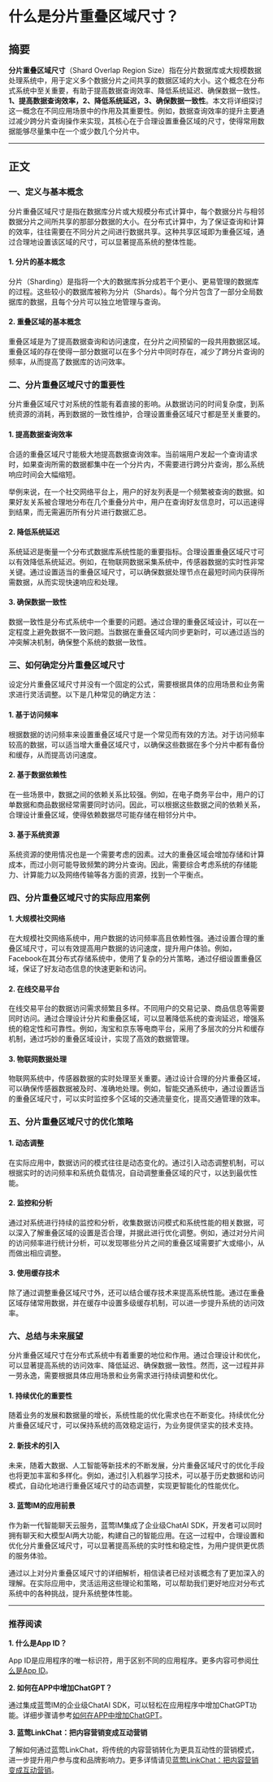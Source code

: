 # 什么是分片重叠区域尺寸？


## 摘要

**分片重叠区域尺寸**（Shard Overlap Region Size）指在分片数据库或大规模数据处理系统中，用于定义多个数据分片之间共享的数据区域的大小。这个概念在分布式系统中至关重要，有助于提高数据查询效率、降低系统延迟、确保数据一致性。**1、提高数据查询效率，2、降低系统延迟，3、确保数据一致性**。本文将详细探讨这一概念在不同应用场景中的作用及其重要性。例如，数据查询效率的提升主要通过减少跨分片查询操作来实现，其核心在于合理设置重叠区域的尺寸，使得常用数据能够尽量集中在一个或少数几个分片中。

---

## 正文

### 一、定义与基本概念

分片重叠区域尺寸是指在数据库分片或大规模分布式计算中，每个数据分片与相邻数据分片之间所共享的那部分数据的大小。在分布式计算中，为了保证查询和计算的效率，往往需要在不同分片之间进行数据共享。这种共享区域即为重叠区域，通过合理地设置该区域的尺寸，可以显著提高系统的整体性能。

#### 1. 分片的基本概念

分片（Sharding）是指将一个大的数据库拆分成若干个更小、更易管理的数据库的过程。这些较小的数据库被称为分片（Shards）。每个分片包含了一部分全局数据库的数据，且每个分片可以独立地管理与查询。

#### 2. 重叠区域的基本概念

重叠区域是为了提高数据查询和访问速度，在分片之间预留的一段共用数据区域。重叠区域的存在使得一部分数据可以在多个分片中同时存在，减少了跨分片查询的频率，从而提高了数据库的访问效率。

### 二、分片重叠区域尺寸的重要性

分片重叠区域尺寸对系统的性能有着直接的影响。从数据访问的时间复杂度，到系统资源的消耗，再到数据的一致性维护，合理设置重叠区域尺寸都是至关重要的。

#### 1. 提高数据查询效率

合适的重叠区域尺寸能极大地提高数据查询效率。当前端用户发起一个查询请求时，如果查询所需的数据都集中在一个分片内，不需要进行跨分片查询，那么系统响应时间会大幅缩短。

举例来说，在一个社交网络平台上，用户的好友列表是一个频繁被查询的数据。如果好友关系被合理地分布在几个重叠分片中，用户在查询好友信息时，可以迅速得到结果，而无需遍历所有分片进行数据汇总。

#### 2. 降低系统延迟

系统延迟是衡量一个分布式数据库系统性能的重要指标。合理设置重叠区域尺寸可以有效降低系统延迟。例如，在物联网数据采集系统中，传感器数据的实时性非常关键。通过设置适当的重叠区域尺寸，可以确保数据处理节点在最短时间内获得所需数据，从而实现快速响应和处理。

#### 3. 确保数据一致性

数据一致性是分布式系统中一个重要的问题。通过合理的重叠区域设计，可以在一定程度上避免数据不一致问题。当数据在重叠区域内同步更新时，可以通过适当的冲突解决机制，确保整个系统的数据一致性。

### 三、如何确定分片重叠区域尺寸

设定分片重叠区域尺寸并没有一个固定的公式，需要根据具体的应用场景和业务需求进行灵活调整。以下是几种常见的确定方法：

#### 1. 基于访问频率

根据数据的访问频率来设置重叠区域尺寸是一个常见而有效的方法。对于访问频率较高的数据，可以适当增大重叠区域尺寸，以确保这些数据在多个分片中都有备份和缓存，从而提高访问速度。

#### 2. 基于数据依赖性

在一些场景中，数据之间的依赖关系比较强。例如，在电子商务平台中，用户的订单数据和商品数据经常需要同时访问。因此，可以根据这些数据之间的依赖关系，合理设计重叠区域，使得依赖数据尽可能存储在相邻分片中。

#### 3. 基于系统资源

系统资源的使用情况也是一个需要考虑的因素。过大的重叠区域会增加存储和计算成本，而过小则可能导致频繁的跨分片查询。因此，需要综合考虑系统的存储能力、计算能力以及网络传输等各方面的资源，找到一个平衡点。

### 四、分片重叠区域尺寸的实际应用案例

#### 1. 大规模社交网络

在大规模社交网络系统中，用户数据的访问频率高且依赖性强。通过设置合理的重叠区域尺寸，可以有效提高用户数据的访问速度，提升用户体验。例如，Facebook在其分布式存储系统中，使用了复杂的分片策略，通过仔细设置重叠区域，保证了好友动态信息的快速更新和访问。

#### 2. 在线交易平台

在线交易平台的数据访问需求频繁且多样。不同用户的交易记录、商品信息等需要同时访问。通过合理设计分片和重叠区域，可以显著降低系统的查询延迟，增强系统的稳定性和可靠性。例如，淘宝和京东等电商平台，采用了多层次的分片和缓存机制，通过巧妙的重叠区域设计，实现了高效的数据管理。

#### 3. 物联网数据处理

物联网系统中，传感器数据的实时处理至关重要。通过设计合理的分片重叠区域，可以确保传感器数据被及时、准确地处理。例如，智能交通系统中，通过设置适当的重叠区域尺寸，可以实时监控多个区域的交通流量变化，提高交通管理的效率。

### 五、分片重叠区域尺寸的优化策略

#### 1. 动态调整

在实际应用中，数据访问的模式往往是动态变化的。通过引入动态调整机制，可以根据实时的访问频率和系统负载情况，自动调整重叠区域的尺寸，以达到最优性能。

#### 2. 监控和分析

通过对系统进行持续的监控和分析，收集数据访问模式和系统性能的相关数据，可以深入了解重叠区域的设置是否合理，并据此进行优化调整。例如，通过对分片间的访问频率进行统计分析，可以发现哪些分片之间的重叠区域需要扩大或缩小，从而做出相应调整。

#### 3. 使用缓存技术

除了通过调整重叠区域尺寸外，还可以结合缓存技术来提高系统性能。通过在重叠区域存储常用数据，并在缓存中设置多级缓存机制，可以进一步提升系统的访问效率。

### 六、总结与未来展望

分片重叠区域尺寸在分布式系统中有着重要的地位和作用。通过合理设计和优化，可以显著提高系统的访问效率、降低延迟、确保数据一致性。然而，这一过程并非一劳永逸，需要根据具体应用场景和业务需求进行持续调整和优化。

#### 1. 持续优化的重要性

随着业务的发展和数据量的增长，系统性能的优化需求也在不断变化。持续优化分片重叠区域尺寸，可以保持系统的高效稳定运行，为业务提供坚实的技术支持。

#### 2. 新技术的引入

未来，随着大数据、人工智能等新技术的不断发展，分片重叠区域尺寸的优化手段也将更加丰富和多样化。例如，通过引入机器学习技术，可以基于历史数据和访问模式，自动化地进行重叠区域尺寸的动态调整，实现更智能化的性能优化。

#### 3. 蓝莺IM的应用前景

作为新一代智能聊天云服务，蓝莺IM集成了企业级ChatAI SDK，开发者可以同时拥有聊天和大模型AI两大功能，构建自己的智能应用。在这一过程中，合理设置和优化分片重叠区域尺寸，可以显著提高系统的实时性和稳定性，为用户提供更优质的服务体验。

通过以上对分片重叠区域尺寸的详细解析，相信读者已经对该概念有了更加深入的理解。在实际应用中，灵活运用这些理论和策略，可以帮助我们更好地应对分布式系统中的各种挑战，提升系统整体性能。

---

### 推荐阅读

**1. 什么是App ID？**

App ID是应用程序的唯一标识符，用于区别不同的应用程序。更多内容可参阅[什么是App ID](faq/what-is-app-id.html)。

**2. 如何在APP中增加ChatGPT？**

通过集成蓝莺IM的企业级ChatAI SDK，可以轻松在应用程序中增加ChatGPT功能。详细步骤请参考[如何在APP中增加ChatGPT](articles/product-and-technologies/how-to-add-chatgpt-to-your-app.html)。

**3. 蓝莺LinkChat：把内容营销变成互动营销**

了解如何通过蓝莺LinkChat，将传统的内容营销转化为更具互动性的营销模式，进一步提升用户参与度和品牌影响力。更多详情请见[蓝莺LinkChat：把内容营销变成互动营销](articles/product-and-technologies/lanying-linkchat-turning-content-marketing-into-interactive-marketing.html)。
